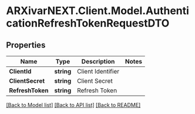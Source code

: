 # ARXivarNEXT.Client.Model.AuthenticationRefreshTokenRequestDTO
## Properties

Name | Type | Description | Notes
------------ | ------------- | ------------- | -------------
**ClientId** | **string** | Client Identifier | 
**ClientSecret** | **string** | Client Secret | 
**RefreshToken** | **string** | Refresh Token | 

[[Back to Model list]](../README.md#documentation-for-models) [[Back to API list]](../README.md#documentation-for-api-endpoints) [[Back to README]](../README.md)

